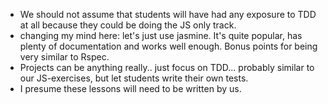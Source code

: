 - We should not assume that students will have had any exposure to TDD at all because they could be doing the JS only track.
- changing my mind here: let's just use jasmine.  It's quite popular, has plenty of documentation and works well enough.  Bonus points for being very similar to Rspec.
- Projects can be anything really.. just focus on TDD... probably similar to our JS-exercises, but let students write their own tests.
- I presume these lessons will need to be written by us.